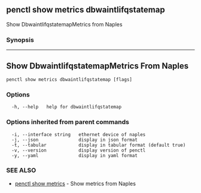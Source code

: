 ## penctl show metrics dbwaintlifqstatemap

Show DbwaintlifqstatemapMetrics from Naples

### Synopsis



---------------------------------
 Show DbwaintlifqstatemapMetrics From Naples 
---------------------------------


```
penctl show metrics dbwaintlifqstatemap [flags]
```

### Options

```
  -h, --help   help for dbwaintlifqstatemap
```

### Options inherited from parent commands

```
  -i, --interface string   ethernet device of naples
  -j, --json               display in json format
  -t, --tabular            display in tabular format (default true)
  -v, --version            display version of penctl
  -y, --yaml               display in yaml format
```

### SEE ALSO
* [penctl show metrics](penctl_show_metrics.md)	 - Show metrics from Naples

